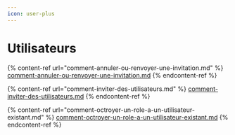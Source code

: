```yaml
---
icon: user-plus
---
```


# Utilisateurs

{% content-ref url="comment-annuler-ou-renvoyer-une-invitation.md" %}
[comment-annuler-ou-renvoyer-une-invitation.md](comment-annuler-ou-renvoyer-une-invitation.md)
{% endcontent-ref %}

{% content-ref url="comment-inviter-des-utilisateurs.md" %}
[comment-inviter-des-utilisateurs.md](comment-inviter-des-utilisateurs.md)
{% endcontent-ref %}

{% content-ref url="comment-octroyer-un-role-a-un-utilisateur-existant.md" %}
[comment-octroyer-un-role-a-un-utilisateur-existant.md](comment-octroyer-un-role-a-un-utilisateur-existant.md)
{% endcontent-ref %}
